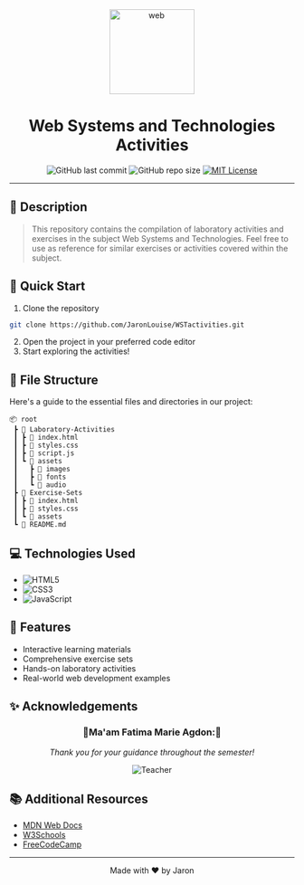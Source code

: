 <div align="center">
   <img src="https://i.ibb.co/FqJD6cF/Untitled-design-9.gif" alt="web" width="150" border="0"></a>
   <h1>Web Systems and Technologies Activities</h1>
   
   ![GitHub last commit](https://img.shields.io/github/last-commit/JaronLouise/WSTactivities)
   ![GitHub repo size](https://img.shields.io/github/repo-size/JaronLouise/WSTactivities)
   [![MIT License](https://img.shields.io/badge/License-MIT-green.svg)](https://choosealicense.com/licenses/mit/)
</div>

---

## 📑 Description
> This repository contains the compilation of laboratory activities and exercises in the subject Web Systems and Technologies. Feel free to use as reference for similar exercises or activities covered within the subject.

## 🚀 Quick Start
1. Clone the repository
```bash
git clone https://github.com/JaronLouise/WSTactivities.git
```
2. Open the project in your preferred code editor
3. Start exploring the activities!

## 📁 File Structure
Here's a guide to the essential files and directories in our project:

```
📦 root
 ┣ 📂 Laboratory-Activities
 ┃ ┣ 📄 index.html
 ┃ ┣ 📄 styles.css
 ┃ ┣ 📄 script.js
 ┃ ┗ 📂 assets
 ┃   ┣ 📂 images
 ┃   ┣ 📂 fonts
 ┃   ┗ 📂 audio
 ┣ 📂 Exercise-Sets
 ┃ ┣ 📄 index.html
 ┃ ┣ 📄 styles.css
 ┃ ┗ 📂 assets
 ┗ 📄 README.md
```

## 💻 Technologies Used
- ![HTML5](https://img.shields.io/badge/HTML5-E34F26?style=for-the-badge&logo=html5&logoColor=white)
- ![CSS3](https://img.shields.io/badge/CSS3-1572B6?style=for-the-badge&logo=css3&logoColor=white)
- ![JavaScript](https://img.shields.io/badge/JavaScript-F7DF1E?style=for-the-badge&logo=javascript&logoColor=black)

## 🎯 Features
- Interactive learning materials
- Comprehensive exercise sets
- Hands-on laboratory activities
- Real-world web development examples

## ✨ Acknowledgements
<div align="center">
   
   ### **🌸Ma'am Fatima Marie Agdon:🌸**
   
   *Thank you for your guidance throughout the semester!*
   
   ![Teacher](https://img.shields.io/badge/Teacher-Mentor-blue)
</div>

## 📚 Additional Resources
- [MDN Web Docs](https://developer.mozilla.org/)
- [W3Schools](https://www.w3schools.com/)
- [FreeCodeCamp](https://www.freecodecamp.org/)

---
<div align="center">
   Made with ❤️ by Jaron 
</div>
